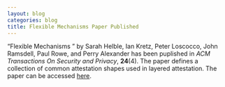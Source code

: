 ```yaml
---
layout: blog
categories: blog
title: Flexible Mechanisms Paper Published
---
```

“Flexible Mechanisms ” by Sarah Helble, Ian Kretz, Peter Loscocco,
John Ramsdell, Paul Rowe, and Perry Alexander has been puplished in
*ACM Transactions On Security and Privacy*, **24**(4).  The paper
defines a collection of common attestation shapes used in layered
attestation.  The paper can be accessed
[here](https://dl.acm.org/doi/10.1145/3470535).

